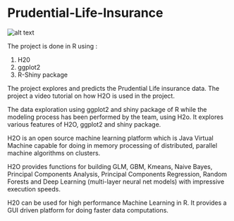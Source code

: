 # Prudential-Life-Insurance
![alt text](https://github.com/swifty1/Prudential-Life-Insurance/blob/master/insurance_hands.png)

The project is done in R using :
1) H20
2) ggplot2
3) R-Shiny package 

The project explores and predicts the Prudential Life insurance data. The project a video tutorial on how H2O is used in the project.

The data exploration using ggplot2 and shiny package of R while the modeling process has been performed by the team, using H2o.
It explores various features of H2O, ggplot2 and shiny package.

H2O is an open source machine learning platform which is Java Virtual Machine capable for doing in memory processing of distributed, 
parallel machine algorithms on clusters.

H2O provides functions for building GLM, GBM, Kmeans, Naive Bayes, Principal Components Analysis,
Principal Components Regression, Random Forests and Deep Learning (multi-layer neural net models) with impressive execution speeds.

H20 can be used for high performance Machine Learning in R. It provides a GUI driven platform for doing faster data computations. 



